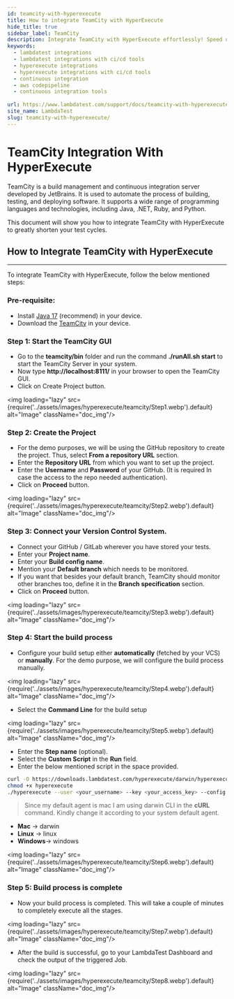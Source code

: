 ```yaml
---
id: teamcity-with-hyperexecute
title: How to integrate TeamCity with HyperExecute
hide_title: true
sidebar_label: TeamCity
description: Integrate TeamCity with HyperExecute effortlessly! Speed up your CI/CD pipeline while ensuring UI/UX consistency with LambdaTest’s reliable testing platform
keywords:
  - lambdatest integrations
  - lambdatest integrations with ci/cd tools
  - hyperexecute integrations
  - hyperexecute integrations with ci/cd tools
  - continuous integration
  - aws codepipeline
  - continuous integration tools
  
url: https://www.lambdatest.com/support/docs/teamcity-with-hyperexecute/
site_name: LambdaTest
slug: teamcity-with-hyperexecute/
---
```

<script type="application/ld+json"
      dangerouslySetInnerHTML={{ __html: JSON.stringify({
       "@context": "https://schema.org",
        "@type": "BreadcrumbList",
        "itemListElement": [{
          "@type": "ListItem",
          "position": 1,
          "name": "LambdaTest",
          "item": "https://www.lambdatest.com/"
        },{
          "@type": "ListItem",
          "position": 2,
          "name": "Support",
          "item": "https://www.lambdatest.com/support/"
        },{
          "@type": "ListItem",
          "position": 4,
          "name": "AWS CodePipeline Integration with HyperExecute",
          "item": "https://www.lambdatest.com/support/docs/teamcity-with-hyperexecute/"
        }]
      })
    }}
></script>

# TeamCity Integration With HyperExecute

TeamCity is a build management and continuous integration server developed by JetBrains. It is used to automate the process of building, testing, and deploying software. It supports a wide range of programming languages and technologies, including Java, .NET, Ruby, and Python.

This document will show you how to integrate TeamCity with HyperExecute to greatly shorten your test cycles.

## How to Integrate TeamCity with HyperExecute
***

To integrate TeamCity with HyperExecute, follow the below mentioned steps:

### Pre-requisite:

- Install [Java 17](https://www.oracle.com/java/technologies/javase/jdk17-archive-downloads.html) (recommend) in your device.
- Download the [TeamCity](https://www.jetbrains.com/teamcity/download/) in your device.

### Step 1: Start the TeamCity GUI

- Go to the **teamcity/bin** folder and run the command **./runAll.sh start** to start the TeamCity Server in your system.
- Now type **http://localhost:8111/** in your browser to open the TeamCity GUI.
- Click on Create Project button.

<img loading="lazy" src={require('../assets/images/hyperexecute/teamcity/Step1.webp').default} alt="Image"  className="doc_img"/>

### Step 2: Create the Project

- For the demo purposes, we will be using the GitHub repository to create the project. Thus, select **From a repository URL** section.
- Enter the **Repository URL** from which you want to set up the project.
- Enter the **Username** and **Password** of your GitHub. (It is required In case the access to the repo needed authentication).
-  Click on **Proceed** button.

<img loading="lazy" src={require('../assets/images/hyperexecute/teamcity/Step2.webp').default} alt="Image"  className="doc_img"/>

### Step 3: Connect your Version Control System.

- Connect your GitHub / GitLab wherever you have stored your tests.
- Enter your **Project name**.
- Enter your **Build config name**.
- Mention your **Default branch** which needs to be monitored.
- If you want that besides your default branch, TeamCity should monitor other branches too, define it in the **Branch specification** section.
- Click on **Proceed** button.

<img loading="lazy" src={require('../assets/images/hyperexecute/teamcity/Step3.webp').default} alt="Image"  className="doc_img"/>

### Step 4: Start the build process

- Configure your build setup either **automatically** (fetched by your VCS) or **manually**. For the demo purpose, we will configure the build process manually.

<img loading="lazy" src={require('../assets/images/hyperexecute/teamcity/Step4.webp').default} alt="Image"  className="doc_img"/>

- Select the **Command Line** for the build setup

<img loading="lazy" src={require('../assets/images/hyperexecute/teamcity/Step5.webp').default} alt="Image"  className="doc_img"/>

- Enter the **Step name** (optional).
- Select the **Custom Script** in the **Run** field.
- Enter the below mentioned script in the space provided.

```bash
curl -O https://downloads.lambdatest.com/hyperexecute/darwin/hyperexecute
chmod +x hyperexecute
./hyperexecute --user <your_username> --key <your_access_key> --config <your_yaml_file_name>
```

> Since my default agent is mac I am using darwin CLI in the **cURL** command. Kindly change it according to your system default agent. <br /> 
  - **Mac** -> darwin <br />
  - **Linux** -> linux <br />
  - **Windows**-> windows

<img loading="lazy" src={require('../assets/images/hyperexecute/teamcity/Step6.webp').default} alt="Image"  className="doc_img"/>

### Step 5: Build process is complete

- Now your build process is completed. This will take a couple of minutes to completely execute all the stages.

<img loading="lazy" src={require('../assets/images/hyperexecute/teamcity/Step7.webp').default} alt="Image"  className="doc_img"/>

- After the build is successful, go to your LambdaTest Dashboard and check the output of the triggered Job.

<img loading="lazy" src={require('../assets/images/hyperexecute/teamcity/Step8.webp').default} alt="Image"  className="doc_img"/>
